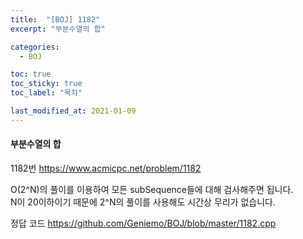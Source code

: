 ```yaml
---
title:  "[BOJ] 1182"
excerpt: "부분수열의 합"

categories:
  - BOJ

toc: true
toc_sticky: true
toc_label: "목차"

last_modified_at: 2021-01-09
---
```


#### 부분수열의 합

1182번 <https://www.acmicpc.net/problem/1182>

O(2^N)의 풀이를 이용하여 모든 subSequence들에 대해 검사해주면 됩니다.<br>
N이 20이하이기 때문에 2^N의 풀이를 사용해도 시간상 무리가 없습니다.

정답 코드 <https://github.com/Geniemo/BOJ/blob/master/1182.cpp>